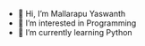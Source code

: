 - 👋 Hi, I’m Mallarapu Yaswanth
- 👀 I’m interested in Programming
- 🌱 I’m currently learning  Python
